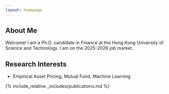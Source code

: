 ```yaml
---
layout: homepage
---
```


## About Me

Welcome! I am a Ph.D. candidate in Finance at the Hong Kong University of Science and Technology. I am on the 2025-2026 job market.

## Research Interests

- Empirical Asset Pricing, Mutual Fund, Machine Learning

{% include_relative _includes/publications.md %}
